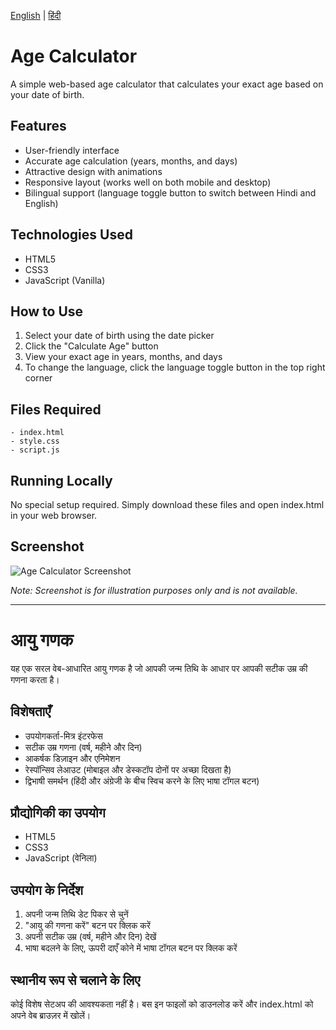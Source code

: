 
[English](#age-calculator) | [हिंदी](#आयु-गणक)

# Age Calculator

A simple web-based age calculator that calculates your exact age based on your date of birth.

## Features

- User-friendly interface
- Accurate age calculation (years, months, and days)
- Attractive design with animations
- Responsive layout (works well on both mobile and desktop)
- Bilingual support (language toggle button to switch between Hindi and English)

## Technologies Used

- HTML5
- CSS3
- JavaScript (Vanilla)

## How to Use

1. Select your date of birth using the date picker
2. Click the "Calculate Age" button
3. View your exact age in years, months, and days
4. To change the language, click the language toggle button in the top right corner

## Files Required

```
- index.html
- style.css
- script.js
```

## Running Locally

No special setup required. Simply download these files and open index.html in your web browser.

## Screenshot

![Age Calculator Screenshot](screenshot.jpg)

*Note: Screenshot is for illustration purposes only and is not available.*


---


# आयु गणक

यह एक सरल वेब-आधारित आयु गणक है जो आपकी जन्म तिथि के आधार पर आपकी सटीक उम्र की गणना करता है।

## विशेषताएँ

- उपयोगकर्ता-मित्र इंटरफेस
- सटीक उम्र गणना (वर्ष, महीने और दिन)
- आकर्षक डिज़ाइन और एनिमेशन
- रेस्पॉन्सिव लेआउट (मोबाइल और डेस्कटॉप दोनों पर अच्छा दिखता है)
- द्विभाषी समर्थन (हिंदी और अंग्रेजी के बीच स्विच करने के लिए भाषा टॉगल बटन)

## प्रौद्योगिकी का उपयोग

- HTML5
- CSS3
- JavaScript (वेनिला)

## उपयोग के निर्देश

1. अपनी जन्म तिथि डेट पिकर से चुनें
2. "आयु की गणना करें" बटन पर क्लिक करें
3. अपनी सटीक उम्र (वर्ष, महीने और दिन) देखें
4. भाषा बदलने के लिए, ऊपरी दाएँ कोने में भाषा टॉगल बटन पर क्लिक करें

## स्थानीय रूप से चलाने के लिए

कोई विशेष सेटअप की आवश्यकता नहीं है। बस इन फाइलों को डाउनलोड करें और index.html को अपने वेब ब्राउज़र में खोलें।

